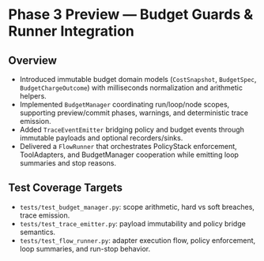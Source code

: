 # Phase 3 Preview — Budget Guards & Runner Integration

## Overview
- Introduced immutable budget domain models (`CostSnapshot`, `BudgetSpec`, `BudgetChargeOutcome`) with milliseconds normalization and arithmetic helpers.
- Implemented `BudgetManager` coordinating run/loop/node scopes, supporting preview/commit phases, warnings, and deterministic trace emission.
- Added `TraceEventEmitter` bridging policy and budget events through immutable payloads and optional recorders/sinks.
- Delivered a `FlowRunner` that orchestrates PolicyStack enforcement, ToolAdapters, and BudgetManager cooperation while emitting loop summaries and stop reasons.

## Test Coverage Targets
- `tests/test_budget_manager.py`: scope arithmetic, hard vs soft breaches, trace emission.
- `tests/test_trace_emitter.py`: payload immutability and policy bridge semantics.
- `tests/test_flow_runner.py`: adapter execution flow, policy enforcement, loop summaries, and run-stop behavior.
